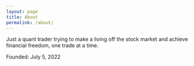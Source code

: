 ```yaml
---
layout: page
title: About
permalink: /about/
---
```


Just a quant trader trying to make a living off the stock market and achieve financial freedom, one trade at a time.

Founded: July 5, 2022
